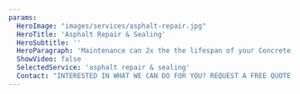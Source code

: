 ```yaml
---
params:
  HeroImage: "images/services/asphalt-repair.jpg"
  HeroTitle: 'Asphalt Repair & Sealing'
  HeroSubtitle: ''
  HeroParagraph: 'Maintenance can 2x the the lifespan of your Concrete.Our industry leading sealer provides superior protection against staining, salt damage, color degradation, freeze thaw damage, chemicals and spills, and UV damage.'
  ShowVideo: false
  SelectedService: 'asphalt repair & sealing'
  Contact: "INTERESTED IN WHAT WE CAN DO FOR YOU? REQUEST A FREE QUOTE WITH US"
---
```


